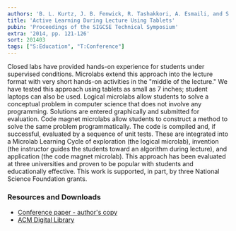 ```yaml
---
authors: 'B. L. Kurtz, J. B. Fenwick, R. Tashakkori, A. Esmaili, and S. R. Tate'
title: 'Active Learning During Lecture Using Tablets'
pubin: 'Proceedings of the SIGCSE Technical Symposium'
extra: '2014, pp. 121-126'
sort: 201403
tags: ["S:Education", "T:Conference"]
---
```

Closed labs have provided hands-on experience for students under supervised conditions. Microlabs extend this approach into the lecture format with very short hands-on activities in the "middle of the lecture." We have tested this approach using tablets as small as 7 inches; student laptops can also be used. Logical microlabs allow students to solve a conceptual problem in computer science that does not involve any programming. Solutions are entered graphically and submitted for evaluation. Code magnet microlabs allow students to construct a method to solve the same problem programmatically. The code is compiled and, if successful, evaluated by a sequence of unit tests. These are integrated into a Microlab Learning Cycle of exploration (the logical microlab), invention (the instructor guides the students toward an algorithm during lecture), and application (the code magnet microlab). This approach has been evaluated at three universities and proven to be popular with students and educationally effective. This work is supported, in part, by three National Science Foundation grants.

### Resources and Downloads

* [Conference paper - author's copy](/publications/2014-SIGCSE-Tablets.pdf)
* [ACM Digital Library](https://doi.org/10.1145/2538862.2538907)

